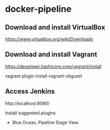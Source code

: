 # docker-pipeline

## Download and install VirtualBox

https://www.virtualbox.org/wiki/Downloads

## Download and install Vagrant
https://developer.hashicorp.com/vagrant/install

vagrant plugin install vagrant-vbguest

## Access Jenkins
http://localhost:8080/

Install suggested plugins
+ Blue Ocean, Pipeline Stage View